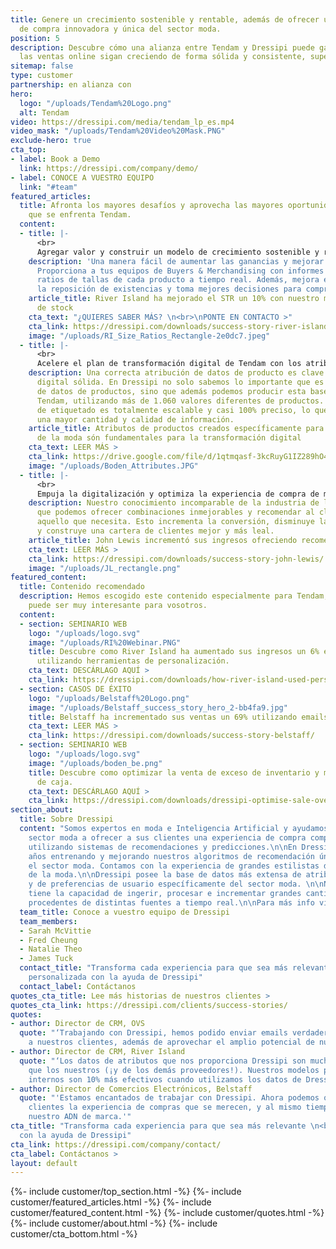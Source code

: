 ```yaml
---
title: Genere un crecimiento sostenible y rentable, además de ofrecer una experiencia
  de compra innovadora y única del sector moda.
position: 5
description: Descubre cómo una alianza entre Tendam y Dressipi puede garantizar que
  las ventas online sigan creciendo de forma sólida y consistente, superando las expectativas.
sitemap: false
type: customer
partnership: en alianza con
hero:
  logo: "/uploads/Tendam%20Logo.png"
  alt: Tendam
video: https://dressipi.com/media/tendam_lp_es.mp4
video_mask: "/uploads/Tendam%20Video%20Mask.PNG"
exclude-hero: true
cta_top:
- label: Book a Demo
  link: https://dressipi.com/company/demo/
- label: CONOCE A VUESTRO EQUIPO
  link: "#team"
featured_articles:
  title: Afronta los mayores desafíos y aprovecha las mayores oportunidades a las
    que se enfrenta Tendam.
  content:
  - title: |-
      <br>
      Agregar valor y construir un modelo de crecimiento sostenible y rentable mediante la predicción de ratios de tallas.
    description: 'Una manera fácil de aumentar las ganancias y mejorar procesos internos:
      Proporciona a tus equipos de Buyers & Merchandising con informes de ventas y
      ratios de tallas de cada producto a tiempo real. Además, mejora el proceso para
      la reposición de existencias y toma mejores decisiones para compras futuras.'
    article_title: River Island ha mejorado el STR un 10% con nuestro modelo predictivo
      de stock
    cta_text: "¿QUIERES SABER MÁS? \n<br>\nPONTE EN CONTACTO >"
    cta_link: https://dressipi.com/downloads/success-story-river-island/
    image: "/uploads/RI_Size_Ratios_Rectangle-2e0dc7.jpeg"
  - title: |-
      <br>
      Acelere el plan de transformación digital de Tendam con los atributos de Dressipi.
    description: Una correcta atribución de datos de producto es clave para una transformación
      digital sólida. En Dressipi no solo sabemos lo importante que es una buena base
      de datos de productos, sino que además podemos producir esta base de datos para
      Tendam, utilizando más de 1.060 valores diferentes de productos. Nuestro modelo
      de etiquetado es totalmente escalable y casi 100% preciso, lo que significa
      una mayor cantidad y calidad de información.
    article_title: Atributos de productos creados específicamente para la indústria
      de la moda són fundamentales para la transformación digital
    cta_text: LEER MÁS >
    cta_link: https://drive.google.com/file/d/1qtmqasf-3kcRuyG1IZ289hO4OR6WE5gN/view?usp=sharing
    image: "/uploads/Boden_Attributes.JPG"
  - title: |-
      <br>
      Empuja la digitalización y optimiza la experiencia de compra de mas de 400 millones de clientes de Tendam.
    description: Nuestro conocimiento incomparable de la industria de la moda significa
      que podemos ofrecer combinaciones inmejorables y recomendar al cliente justo
      aquello que necesita. Esto incrementa la conversión, disminuye las devoluciones
      y construye una cartera de clientes mejor y más leal.
    article_title: John Lewis incrementó sus ingresos ofreciendo recomendaciones personalizadas
    cta_text: LEER MÁS >
    cta_link: https://dressipi.com/downloads/success-story-john-lewis/
    image: "/uploads/JL_rectangle.png"
featured_content:
  title: Contenido recomendado
  description: Hemos escogido este contenido especialmente para Tendam, creemos que
    puede ser muy interesante para vosotros.
  content:
  - section: SEMINARIO WEB
    logo: "/uploads/logo.svg"
    image: "/uploads/RI%20Webinar.PNG"
    title: Descubre como River Island ha aumentado sus ingresos un 6% en 12 meses
      utilizando herramientas de personalización.
    cta_text: DESCÁRLAGO AQUÍ >
    cta_link: https://dressipi.com/downloads/how-river-island-used-personalisation-to-deliver-revenue-increase/
  - section: CASOS DE ÉXITO
    logo: "/uploads/Belstaff%20Logo.png"
    image: "/uploads/Belstaff_success_story_hero_2-bb4fa9.jpg"
    title: Belstaff ha incrementado sus ventas un 69% utilizando emails personalizados.
    cta_text: LEER MÁS >
    cta_link: https://dressipi.com/downloads/success-story-belstaff/
  - section: SEMINARIO WEB
    logo: "/uploads/logo.svg"
    image: "/uploads/boden_be.png"
    title: Descubre como optimizar la venta de exceso de inventario y mejorar el flujo
      de caja.
    cta_text: DESCÁRLAGO AQUÍ >
    cta_link: https://dressipi.com/downloads/dressipi-optimise-sale-overstocked-products-webinar/
section_about:
  title: Sobre Dressipi
  content: "Somos expertos en moda e Inteligencia Artificial y ayudamos empresas del
    sector moda a ofrecer a sus clientes una experiencia de compra completamente personalizada,
    utilizando sistemas de recomendaciones y predicciones.\n\nEn Dressipi llevamos
    años entrenando y mejorando nuestros algoritmos de recomendación únicamente para
    el sector moda. Contamos con la experiencia de grandes estilistas de la industria
    de la moda.\n\nDressipi posee la base de datos más extensa de atributos de prendas
    y de preferencias de usuario específicamente del sector moda. \n\nNuestra plataforma
    tiene la capacidad de ingerir, procesar e incrementar grandes cantidades de datos
    procedentes de distintas fuentes a tiempo real.\n\nPara más info visita [dressipi.com](/)."
  team_title: Conoce a vuestro equipo de Dressipi
  team_members:
  - Sarah McVittie
  - Fred Cheung
  - Natalie Theo
  - James Tuck
  contact_title: "Transforma cada experiencia para que sea más relevante \n<br>\ny
    personalizada con la ayuda de Dressipi"
  contact_label: Contáctanos
quotes_cta_title: Lee más historias de nuestros clientes >
quotes_cta_link: https://dressipi.com/clients/success-stories/
quotes:
- author: Director de CRM, OVS
  quote: "‘Trabajando con Dressipi, hemos podido enviar emails verdaderamente personalizados
    a nuestros clientes, además de aprovechar el amplio potencial de nuestras tiendas.’"
- author: Director de CRM, River Island
  quote: "‘Los datos de atributos que nos proporciona Dressipi son muchísimo mejores
    que los nuestros (¡y de los demás proveedores!). Nuestros modelos predictivos
    internos son 10% más efectivos cuando utilizamos los datos de Dressipi.’"
- author: Director de Comercios Electrónicos, Belstaff
  quote: "'Estamos encantados de trabajar con Dressipi. Ahora podemos ofrecer a nuestros
    clientes la experiencia de compras que se merecen, y al mismo tiempo mantener
    nuestro ADN de marca.'"
cta_title: "Transforma cada experiencia para que sea más relevante \n<br>\ny personalizada
  con la ayuda de Dressipi"
cta_link: https://dressipi.com/company/contact/
cta_label: Contáctanos >
layout: default
---
```


{%- include customer/top_section.html -%}
{%- include customer/featured_articles.html -%}
{%- include customer/featured_content.html -%}
{%- include customer/quotes.html -%}
{%- include customer/about.html -%}
{%- include customer/cta_bottom.html -%}